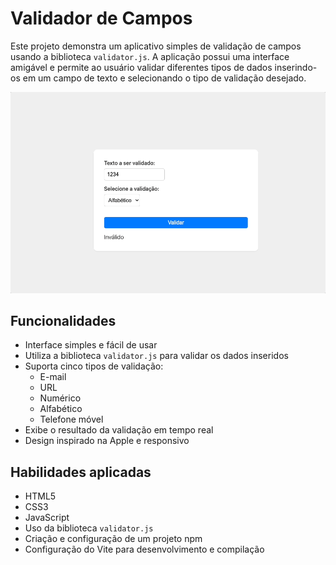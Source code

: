 # Validador de Campos

Este projeto demonstra um aplicativo simples de validação de campos usando a biblioteca `validator.js`. A aplicação possui uma interface amigável e permite ao usuário validar diferentes tipos de dados inserindo-os em um campo de texto e selecionando o tipo de validação desejado.

<p align="center">
  <img src="Validator.gif" alt="Demonstração">
</p>

## Funcionalidades

- Interface simples e fácil de usar
- Utiliza a biblioteca `validator.js` para validar os dados inseridos
- Suporta cinco tipos de validação:
  - E-mail
  - URL
  - Numérico
  - Alfabético
  - Telefone móvel
- Exibe o resultado da validação em tempo real
- Design inspirado na Apple e responsivo

## Habilidades aplicadas

- HTML5
- CSS3
- JavaScript
- Uso da biblioteca `validator.js`
- Criação e configuração de um projeto npm
- Configuração do Vite para desenvolvimento e compilação